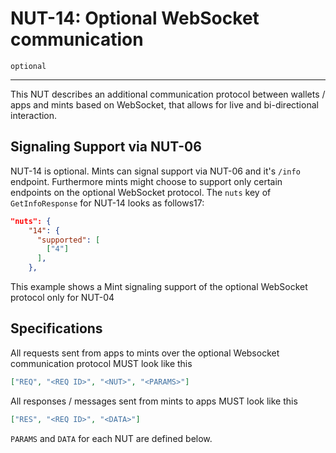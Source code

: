 # NUT-14: Optional WebSocket communication

`optional`

---

This NUT describes an additional communication protocol between wallets / apps and mints based on WebSocket, that allows for live and bi-directional interaction.

## Signaling Support via NUT-06

NUT-14 is optional. Mints can signal support via NUT-06 and it's `/info` endpoint. Furthermore mints might choose to support only certain endpoints on the optional WebSocket protocol.
The `nuts` key of `GetInfoResponse` for NUT-14 looks as follows17:

```json
"nuts": {
    "14": {
      "supported": [
        ["4"]
      ],
    },
```

This example shows a Mint signaling support of the optional WebSocket protocol only for NUT-04

## Specifications

All requests sent from apps to mints over the optional Websocket communication protocol MUST look like this

```json
["REQ", "<REQ ID>", "<NUT>", "<PARAMS>"]
```

All responses / messages sent from mints to apps MUST look like this

```json
["RES", "<REQ ID>", "<DATA>"]
```

`PARAMS` and `DATA` for each NUT are defined below.
